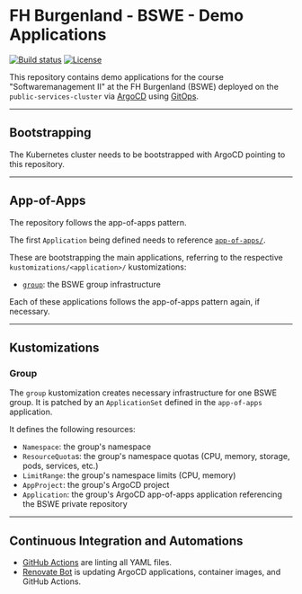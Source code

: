 # FH Burgenland - BSWE - Demo Applications

[![Build status](https://img.shields.io/github/actions/workflow/status/muhlba91/fh-burgenland-bswe-cluster-applications/pipeline.yml?style=for-the-badge)](https://github.com/muhlba91/fh-burgenland-bswe-cluster-applications/actions/workflows/pipeline.yml)
[![License](https://img.shields.io/github/license/muhlba91/fh-burgenland-bswe-cluster-applications?style=for-the-badge)](LICENSE.md)

This repository contains demo applications for the course "Softwaremanagement II" at the FH Burgenland (BSWE) deployed on the `public-services-cluster` via [ArgoCD](https://argo-cd.readthedocs.io/en/stable/) using [GitOps](https://opengitops.dev).

---

## Bootstrapping

The Kubernetes cluster needs to be bootstrapped with ArgoCD pointing to this repository.

---

## App-of-Apps

The repository follows the app-of-apps pattern.

The first `Application` being defined needs to reference [`app-of-apps/`](app-of-apps/).

These are bootstrapping the main applications, referring to the respective `kustomizations/<application>/` kustomizations:

- [`group`](#group): the BSWE group infrastructure

Each of these applications follows the app-of-apps pattern again, if necessary.

---

## Kustomizations

### Group

The `group` kustomization creates necessary infrastructure for one BSWE group. It is patched by an `ApplicationSet` defined in the `app-of-apps` application.

It defines the following resources:

- `Namespace`: the group's namespace
- `ResourceQuota`s: the group's namespace quotas (CPU, memory, storage, pods, services, etc.)
- `LimitRange`: the group's namespace limits (CPU, memory)
- `AppProject`: the group's ArgoCD project
- `Application`: the group's ArgoCD app-of-apps application referencing the BSWE private repository

---

## Continuous Integration and Automations

- [GitHub Actions](https://docs.github.com/en/actions) are linting all YAML files.
- [Renovate Bot](https://github.com/renovatebot/renovate) is updating ArgoCD applications, container images, and GitHub Actions.
